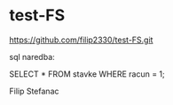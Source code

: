 # test-FS

https://github.com/filip2330/test-FS.git

sql naredba:

SELECT * FROM stavke WHERE racun = 1;

Filip Stefanac

